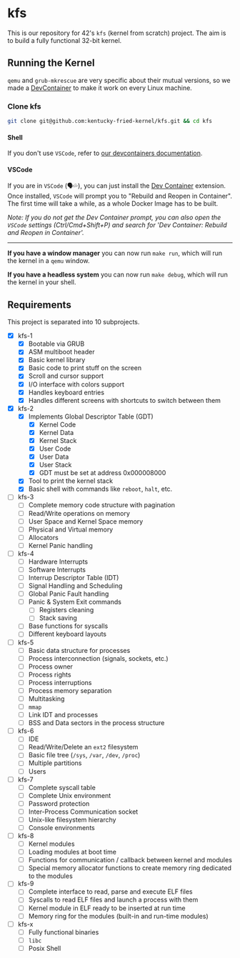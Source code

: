 # kfs

This is our repository for 42's `kfs` (kernel from scratch) project. The aim is to build
a fully functional 32-bit kernel.

## Running the Kernel

`qemu` and `grub-mkrescue` are very specific about their mutual versions, so we made a [DevContainer](.devcontainer) to make it work on every Linux machine.

### Clone kfs

```sh
git clone git@github.com:kentucky-fried-kernel/kfs.git && cd kfs
```

#### Shell

If you don't use `VSCode`, refer to [our devcontainers documentation](./docs/DEVCONTAINER.md).

#### VSCode

If you are in `VSCode` (🗣️💦), you can just install the [Dev Container](https://marketplace.visualstudio.com/items?itemName=ms-vscode-remote.remote-containers) extension. Once installed, `VSCode` will prompt you to "Rebuild and Reopen in Container". The first time will take a while, as a whole Docker Image has to be built.

_Note: If you do not get the Dev Container prompt, you can also open the `VSCode` settings (Ctrl/Cmd+Shift+P) and search for 'Dev Container: Rebuild and Reopen in Container'._

---

**If you have a window manager** you can now run `make run`, which will run the kernel in a `qemu` window.

**If you have a headless system** you can now run `make debug`, which will run the kernel in your shell.

## Requirements

This project is separated into 10 subprojects.

- [x] kfs-1
    - [x] Bootable via GRUB
    - [x] ASM multiboot header
    - [x] Basic kernel library
    - [x] Basic code to print stuff on the screen
    - [x] Scroll and cursor support
    - [x] I/O interface with colors support
    - [x] Handles keyboard entries
    - [x] Handles different screens with shortcuts to switch between them
- [x] kfs-2
    - [x] Implements Global Descriptor Table (GDT)
        - [x] Kernel Code
        - [x] Kernel Data
        - [x] Kernel Stack
        - [x] User Code
        - [x] User Data
        - [x] User Stack
        - [x] GDT must be set at address 0x000008000
    - [x] Tool to print the kernel stack
    - [x] Basic shell with commands like `reboot`, `halt`, etc.
- [ ] kfs-3
    - [ ] Complete memory code structure with pagination
    - [ ] Read/Write operations on memory
    - [ ] User Space and Kernel Space memory
    - [ ] Physical and Virtual memory
    - [ ] Allocators
    - [ ] Kernel Panic handling
- [ ] kfs-4
    - [ ] Hardware Interrupts
    - [ ] Software Interrupts
    - [ ] Interrup Descriptor Table (IDT)
    - [ ] Signal Handling and Scheduling
    - [ ] Global Panic Fault handling
    - [ ] Panic & System Exit commands
        - [ ] Registers cleaning
        - [ ] Stack saving
    - [ ] Base functions for syscalls
    - [ ] Different keyboard layouts
- [ ] kfs-5
    - [ ] Basic data structure for processes
    - [ ] Process interconnection (signals, sockets, etc.)
    - [ ] Process owner
    - [ ] Process rights
    - [ ] Process interruptions
    - [ ] Process memory separation
    - [ ] Multitasking
    - [ ] `mmap`
    - [ ] Link IDT and processes
    - [ ] BSS and Data sectors in the process structure
- [ ] kfs-6
    - [ ] IDE
    - [ ] Read/Write/Delete an `ext2` filesystem
    - [ ] Basic file tree (`/sys`, `/var`, `/dev`, `/proc`)
    - [ ] Multiple partitions
    - [ ] Users
- [ ] kfs-7
    - [ ] Complete syscall table
    - [ ] Complete Unix environment
    - [ ] Password protection
    - [ ] Inter-Process Communication socket
    - [ ] Unix-like filesystem hierarchy
    - [ ] Console environments
- [ ] kfs-8
    - [ ] Kernel modules
    - [ ] Loading modules at boot time
    - [ ] Functions for communication / callback between kernel and modules
    - [ ] Special memory allocator functions to create memory ring dedicated to the modules
- [ ] kfs-9
    - [ ] Complete interface to read, parse and execute ELF files
    - [ ] Syscalls to read ELF files and launch a process with them
    - [ ] Kernel module in ELF ready to be inserted at run time
    - [ ] Memory ring for the modules (built-in and run-time modules)
- [ ] kfs-x
    - [ ] Fully functional binaries
    - [ ] `libc`
    - [ ] Posix Shell
